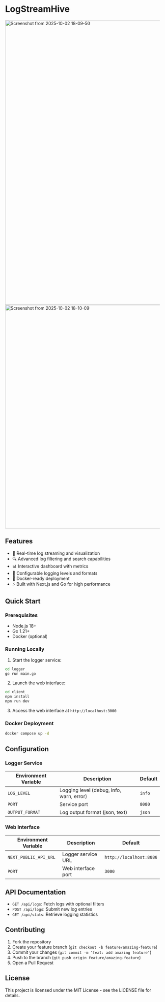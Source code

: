 # LogStreamHive
<img width="1164" height="925" alt="Screenshot from 2025-10-02 18-09-50" src="https://github.com/user-attachments/assets/2435c966-b7f5-4449-8e12-04edc0a7c8e3" />
<img width="1882" height="726" alt="Screenshot from 2025-10-02 18-10-09" src="https://github.com/user-attachments/assets/7fb2facb-a105-4845-a85b-aea4f9141169" />

## Features

- 🚀 Real-time log streaming and visualization
- 🔍 Advanced log filtering and search capabilities
- 📊 Interactive dashboard with metrics
- 🔐 Configurable logging levels and formats
- 🐳 Docker-ready deployment
- ⚡ Built with Next.js and Go for high performance

## Quick Start

### Prerequisites
- Node.js 18+
- Go 1.21+
- Docker (optional)

### Running Locally

1. Start the logger service:
```bash
cd logger
go run main.go
```

2. Launch the web interface:
```bash
cd client
npm install
npm run dev
```

3. Access the web interface at `http://localhost:3000`

### Docker Deployment

```bash
docker compose up -d
```

## Configuration

### Logger Service

| Environment Variable | Description | Default |
|---------------------|-------------|---------|
| `LOG_LEVEL` | Logging level (debug, info, warn, error) | `info` |
| `PORT` | Service port | `8080` |
| `OUTPUT_FORMAT` | Log output format (json, text) | `json` |

### Web Interface

| Environment Variable | Description | Default |
|---------------------|-------------|---------|
| `NEXT_PUBLIC_API_URL` | Logger service URL | `http://localhost:8080` |
| `PORT` | Web interface port | `3000` |

## API Documentation

- `GET /api/logs`: Fetch logs with optional filters
- `POST /api/logs`: Submit new log entries
- `GET /api/stats`: Retrieve logging statistics

## Contributing

1. Fork the repository
2. Create your feature branch (`git checkout -b feature/amazing-feature`)
3. Commit your changes (`git commit -m 'feat: add amazing feature'`)
4. Push to the branch (`git push origin feature/amazing-feature`)
5. Open a Pull Request

## License

This project is licensed under the MIT License - see the LICENSE file for details.
